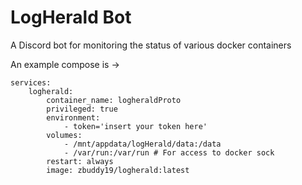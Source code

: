 # LogHerald Bot
A Discord bot for monitoring the status of various docker containers

An example compose is ->
```
services:
    logherald:
        container_name: logheraldProto
        privileged: true
        environment:
            - token='insert your token here'
        volumes:
            - /mnt/appdata/logHerald/data:/data
            - /var/run:/var/run # For access to docker sock
        restart: always
        image: zbuddy19/logherald:latest
```

